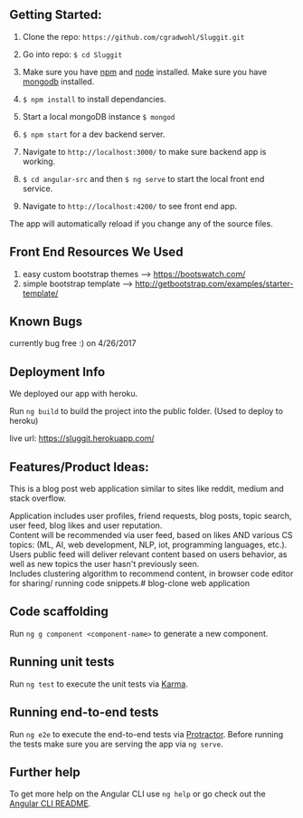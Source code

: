 ## Getting Started:
1. Clone the repo: `https://github.com/cgradwohl/Sluggit.git`

2. Go into repo: `$ cd Sluggit`

3. Make sure you have [npm](https://www.npmjs.com/) and [node](https://nodejs.org/en/) installed. Make sure you have [mongodb](https://www.mongodb.com/) installed.

4. `$ npm install` to install dependancies.

5. Start a local mongoDB instance `$ mongod`

6. `$ npm start` for a dev backend server.

7. Navigate to `http://localhost:3000/` to make sure backend app is working.

7. `$ cd angular-src` and then `$ ng serve` to start the local front end service.

8.  Navigate to `http://localhost:4200/` to see front end app.



The app will automatically reload if you change any of the source files.


## Front End Resources We Used
1. easy custom bootstrap themes --> https://bootswatch.com/
2. simple bootstrap template --> http://getbootstrap.com/examples/starter-template/

## Known Bugs
currently bug free :) on 4/26/2017   


## Deployment Info
We deployed our app with heroku.

Run `ng build` to build the project into the public folder. (Used to deploy to heroku) 

live url: https://sluggit.herokuapp.com/

## Features/Product Ideas:

This is a blog post web application similar to sites like reddit, medium and stack overflow.

Application includes user profiles, friend requests, blog posts, topic search, user feed,
blog likes and user reputation.  
Content will be recommended via user feed, based on likes AND various CS topics: (ML, AI, web development, NLP, iot, programming languages, etc.).
Users public feed will deliver relevant content based on users behavior, as well as new topics the user hasn't previously seen. 	
Includes clustering algorithm to recommend content, in browser code editor for sharing/ running code snippets.# blog-clone web application


## Code scaffolding

Run `ng g component <component-name>` to generate a new component.


## Running unit tests

Run `ng test` to execute the unit tests via [Karma](https://karma-runner.github.io).

## Running end-to-end tests

Run `ng e2e` to execute the end-to-end tests via [Protractor](http://www.protractortest.org/).
Before running the tests make sure you are serving the app via `ng serve`.

## Further help

To get more help on the Angular CLI use `ng help` or go check out the [Angular CLI README](https://github.com/angular/angular-cli/blob/master/README.md).
